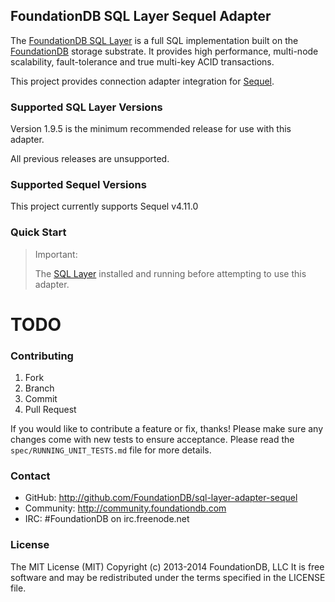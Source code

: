 ## FoundationDB SQL Layer Sequel Adapter

The [FoundationDB SQL Layer](https://github.com/FoundationDB/sql-layer) is a
full SQL implementation built on the [FoundationDB](https://foundationdb.com)
storage substrate. It provides high performance, multi-node scalability,
fault-tolerance and true multi-key ACID transactions.

This project provides connection adapter integration for [Sequel](http://sequel.jeremyevans.net/).

### Supported SQL Layer Versions

Version 1.9.5 is the minimum recommended release for use with this adapter.

All previous releases are unsupported.

### Supported Sequel Versions

This project currently supports Sequel v4.11.0

### Quick Start

> Important:
>
> The [SQL Layer](https://foundationdb.com/layers/sql/) installed and running
> before attempting to use this adapter.
>

# TODO



### Contributing

1. Fork
2. Branch
3. Commit
4. Pull Request

If you would like to contribute a feature or fix, thanks! Please make
sure any changes come with new tests to ensure acceptance. Please read
the `spec/RUNNING_UNIT_TESTS.md` file for more details.

### Contact

* GitHub: http://github.com/FoundationDB/sql-layer-adapter-sequel
* Community: http://community.foundationdb.com
* IRC: #FoundationDB on irc.freenode.net

### License

The MIT License (MIT)
Copyright (c) 2013-2014 FoundationDB, LLC
It is free software and may be redistributed under the terms specified
in the LICENSE file.
